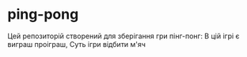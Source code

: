 # ping-pong
Цей репозиторій створений для зберігання гри пінг-понг:
В цій ігрі є виграш проіграш,
Суть ігри відбити м'яч
